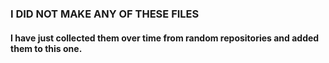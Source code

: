 ### I DID NOT MAKE ANY OF THESE FILES

#### I have just collected them over time from random repositories and added them to this one.
